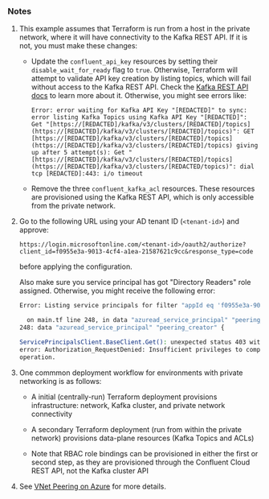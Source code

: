 ### Notes

1. This example assumes that Terraform is run from a host in the private network, where it will have connectivity to the Kafka REST API. If it is not, you must make these changes:

    * Update the `confluent_api_key` resources by setting their `disable_wait_for_ready` flag to `true`. Otherwise, Terraform will attempt to validate API key creation by listing topics, which will fail without access to the Kafka REST API. Check the [Kafka REST API docs](https://docs.confluent.io/cloud/current/api.html#tag/Topic-(v3)) to learn more about it. Otherwise, you might see errors like:

        ```
        Error: error waiting for Kafka API Key "[REDACTED]" to sync: error listing Kafka Topics using Kafka API Key "[REDACTED]": Get "[https://[REDACTED]/kafka/v3/clusters/[REDACTED]/topics](https://[REDACTED]/kafka/v3/clusters/[REDACTED]/topics)": GET [https://[REDACTED]/kafka/v3/clusters/[REDACTED]/topics](https://[REDACTED]/kafka/v3/clusters/[REDACTED]/topics) giving up after 5 attempt(s): Get "[https://[REDACTED]/kafka/v3/clusters/[REDACTED]/topics](https://[REDACTED]/kafka/v3/clusters/[REDACTED/topics)": dial tcp [REDACTED]:443: i/o timeout
        ```

    * Remove the three `confluent_kafka_acl` resources. These resources are provisioned using the Kafka REST API, which is only accessible from the private network.

2. Go to the following URL using your AD tenant ID (`<tenant-id>`) and approve:

    ```
    https://login.microsoftonline.com/<tenant-id>/oauth2/authorize?client_id=f0955e3a-9013-4cf4-a1ea-21587621c9cc&response_type=code
    ```

    before applying the configuration.

    Also make sure you service principal has got "Directory Readers" role assigned. Otherwise, you might receive the following error:
    ```bash
    Error: Listing service principals for filter "appId eq 'f0955e3a-9013-4cf4-a1ea-21587621c9cc'"

      on main.tf line 248, in data "azuread_service_principal" "peering_creator":
    248: data "azuread_service_principal" "peering_creator" {

    ServicePrincipalsClient.BaseClient.Get(): unexpected status 403 with OData
    error: Authorization_RequestDenied: Insufficient privileges to complete the
    operation.
    ```

3. One commmon deployment workflow for environments with private networking is as follows:

    * A initial (centrally-run) Terraform deployment provisions infrastructure: network, Kafka cluster, and private network connectivity

    * A secondary Terraform deployment (run from within the private network) provisions data-plane resources (Kafka Topics and ACLs)

    * Note that RBAC role bindings can be provisioned in either the first or second step, as they are provisioned through the Confluent Cloud REST API, not the Kafka cluster API


4. See [VNet Peering on Azure](https://docs.confluent.io/cloud/current/networking/peering/azure-peering.html) for more details.
